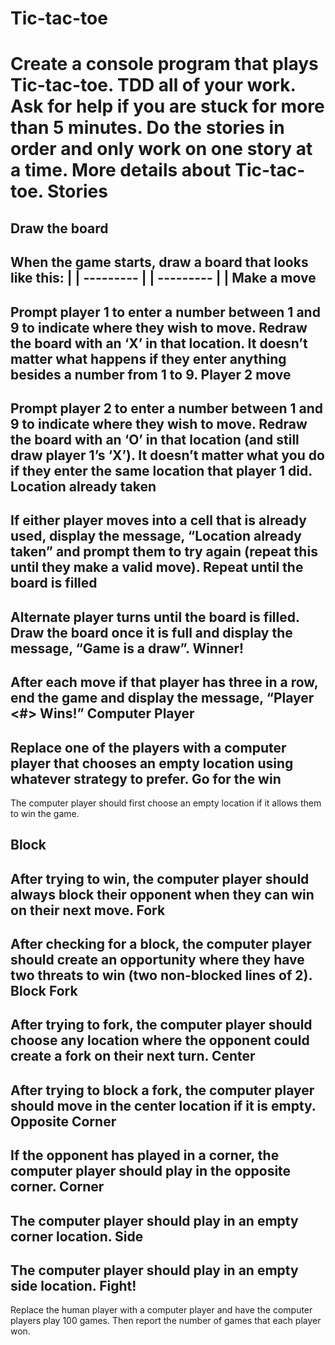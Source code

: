Tic-tac-toe
===========

Create a console program that plays Tic-tac-toe. TDD all of your work. Ask for help if you are stuck for more than 5 minutes. Do the stories in order and only work on one story at a time. More details about Tic-tac-toe.
Stories
=======
Draw the board
--------------
When the game starts, draw a board that looks like this:
       |   |
     ---------
       |   |
     ---------
       |   |
Make a move
-----------
Prompt player 1 to enter a number between 1 and 9 to indicate where they wish to move. Redraw the board with an ‘X’ in that location. It doesn’t matter what happens if they enter anything besides a number from 1 to 9.
Player 2 move
-------------
Prompt player 2 to enter a number between 1 and 9 to indicate where they wish to move. Redraw the board with an ‘O’ in that location (and still draw player 1’s ‘X’). It doesn’t matter what you do if they enter the same location that player 1 did.
Location already taken
----------------------
If either player moves into a cell that is already used, display the message, “Location already taken” and prompt them to try again (repeat this until they make a valid move).
Repeat until the board is filled
--------------------------------
Alternate player turns until the board is filled. Draw the board once it is full and display the message, “Game is a draw”.
Winner!
-------
After each move if that player has three in a row, end the game and display the message, “Player <#> Wins!”
Computer Player
---------------
Replace one of the players with a computer player that chooses an empty location using whatever strategy to prefer.
Go for the win
--------------
The computer player should first choose an empty location if it allows them to win the game.

Block
-----
After trying to win, the computer player should always block their opponent when they can win on their next move.
Fork
----
After checking for a block, the computer player should create an opportunity where they have two threats to win (two non-blocked lines of 2).
Block Fork
----------
After trying to fork, the computer player should choose any location where the opponent could create a fork on their next turn.
Center
------
After trying to block a fork, the computer player should move in the center location if it is empty.
Opposite Corner
---------------
If the opponent has played in a corner, the computer player should play in the opposite corner.
Corner
------
The computer player should play in an empty corner location.
Side
----
The computer player should play in an empty side location.
Fight!
------
Replace the human player with a computer player and have the computer players play 100 games. Then report the number of games that each player won.

